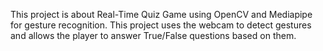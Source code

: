 This project is about Real-Time Quiz Game using OpenCV and Mediapipe for gesture recognition. This project uses the webcam to detect gestures and allows the player to answer True/False questions based on them.
